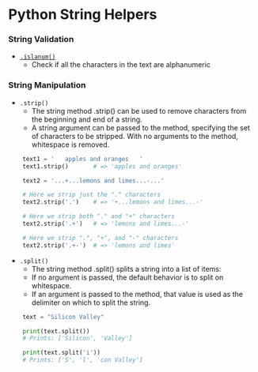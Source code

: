 # Python String Helpers


### String Validation
- [`.islanum()`](https://www.w3schools.com/python/ref_string_isalnum.asp)
    - Check if all the characters in the text are alphanumeric


### String Manipulation
- `.strip()`
    - The string method .strip() can be used to remove characters from the beginning and end of a string.
    - A string argument can be passed to the method, specifying the set of characters to be stripped. With no arguments to the method, whitespace is removed.

```python
    text1 = '   apples and oranges   '
    text1.strip()       # => 'apples and oranges'

    text2 = '...+...lemons and limes...-...'

    # Here we strip just the "." characters
    text2.strip('.')    # => '+...lemons and limes...-'

    # Here we strip both "." and "+" characters
    text2.strip('.+')   # => 'lemons and limes...-'

    # Here we strip ".", "+", and "-" characters
    text2.strip('.+-')  # => 'lemons and limes'
```

- `.split()`
    - The string method .split() splits a string into a list of items:
    - If no argument is passed, the default behavior is to split on whitespace.
    - If an argument is passed to the method, that value is used as the delimiter on which to split the string.

```python
    text = "Silicon Valley"

    print(text.split())     
    # Prints: ['Silicon', 'Valley']

    print(text.split('i'))  
    # Prints: ['S', 'l', 'con Valley']
```